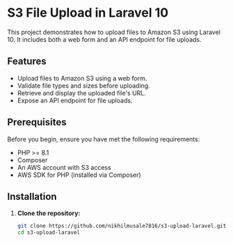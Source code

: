 # S3 File Upload in Laravel 10

This project demonstrates how to upload files to Amazon S3 using Laravel 10. It includes both a web form and an API endpoint for file uploads.

## Features

- Upload files to Amazon S3 using a web form.
- Validate file types and sizes before uploading.
- Retrieve and display the uploaded file's URL.
- Expose an API endpoint for file uploads.

## Prerequisites

Before you begin, ensure you have met the following requirements:

- PHP >= 8.1
- Composer
- An AWS account with S3 access
- AWS SDK for PHP (installed via Composer)

## Installation

1. **Clone the repository:**

   ```bash
   git clone https://github.com/nikhilmusale7816/s3-upload-laravel.git
   cd s3-upload-laravel
